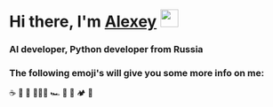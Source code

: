 <h1 align="left">Hi there, I'm <a href="https://daniilshat.ru/" target="_blank">Alexey</a> 
<img src="https://github.com/blackcater/blackcater/raw/main/images/Hi.gif" height="32"/></h1>
<h3 align="left">AI developer, Python developer from Russia</h3>



<h3 align="left">The following emoji's will give you some more info on me:</h3>
☕️ 🐶 🏡 👨🏼‍💻  🏎 🍔 🍕 🏕 🌊


